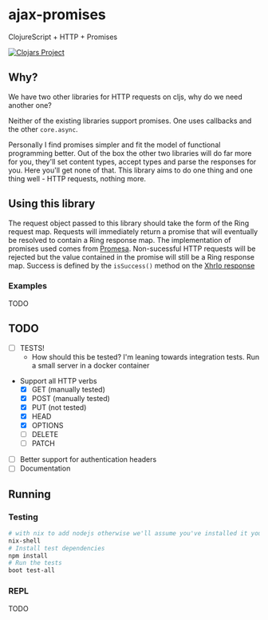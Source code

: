 # ajax-promises
ClojureScript + HTTP + Promises

[![Clojars Project](https://img.shields.io/clojars/v/firthh/ajax-promises.svg)](https://clojars.org/firthh/ajax-promises)

## Why?

We have two other libraries for HTTP requests on cljs, why do we need another one?

Neither of the existing libraries support promises. One uses callbacks and the other `core.async`. 

Personally I find promises simpler and fit the model of functional programming better.
Out of the box the other two libraries will do far more for you, they'll set content types, accept types and parse the responses for you. Here you'll get none of that. This library aims to do one thing and one thing well - HTTP requests, nothing more.

## Using this library
The request object passed to this library should take the form of the Ring request map. Requests will immediately return a promise that will eventually be resolved to contain a Ring response map. The implementation of promises used comes from [Promesa](https://funcool.github.io/promesa/latest/). Non-sucessful HTTP requests will be rejected but the value contained in the promise will still be a Ring response map. Success is defined by the `isSuccess()` method on the [XhrIo response](https://developers.google.com/closure/library/docs/xhrio)

### Examples
TODO

## TODO
- [ ] TESTS!
  - How should this be tested? I'm leaning towards integration tests. Run a small server in a docker container
- Support all HTTP verbs
  - [x] GET (manually tested)
  - [x] POST (manually tested)
  - [x] PUT (not tested)
  - [x] HEAD
  - [x] OPTIONS
  - [ ] DELETE
  - [ ] PATCH
- [ ] Better support for authentication headers
- [ ] Documentation
## Running

### Testing
```sh
# with nix to add nodejs otherwise we'll assume you've installed it yourself
nix-shell
# Install test dependencies
npm install
# Run the tests
boot test-all
```

### REPL
TODO

